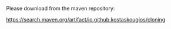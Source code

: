 Please download from the maven repository:

https://search.maven.org/artifact/io.github.kostaskougios/cloning